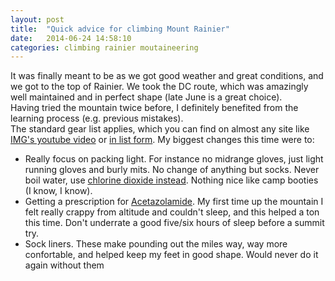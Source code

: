 ```yaml
---
layout: post
title:  "Quick advice for climbing Mount Rainier"
date:   2014-06-24 14:58:10
categories: climbing rainier moutaineering
---
```

It was finally meant to be as we got good weather and great conditions, and we got to the top of Rainier.
We took the DC route, which was amazingly well maintained and in perfect shape (late June is a great choice).  
Having tried the mountain twice before, I definitely benefited  from the learning process (e.g. previous mistakes).  
The standard gear list applies, which you can find on almost any site like [IMG's youtube video](https://www.youtube.com/watch?v=9wuqS3V2umY)
or [in list form](http://www.mountainguides.com/rainier-gear.shtml).  My biggest changes this time were to:

* Really focus on packing light.  For instance no midrange gloves, just light running gloves and burly mits.  No change of anything but socks.  Never boil water,
use [chlorine dioxide instead](http://www.aquamira.com/consumer/aquamira-water-treatment-drops/product-technology).  Nothing nice like camp booties (I know, I know).
* Getting a prescription for [Acetazolamide](http://en.wikipedia.org/wiki/Acetazolamide).  My first time up the mountain I felt really crappy from altitude 
and couldn't sleep, and this helped a ton this time.  Don't underrate a good five/six hours of sleep before a summit try.
* Sock liners.  These make pounding out the miles way, way more confortable, and helped keep my feet in good shape.  Would never do it again without them
